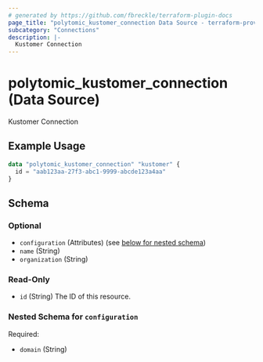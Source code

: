 ```yaml
---
# generated by https://github.com/fbreckle/terraform-plugin-docs
page_title: "polytomic_kustomer_connection Data Source - terraform-provider-polytomic"
subcategory: "Connections"
description: |-
  Kustomer Connection
---
```


# polytomic_kustomer_connection (Data Source)

Kustomer Connection

## Example Usage

```terraform
data "polytomic_kustomer_connection" "kustomer" {
  id = "aab123aa-27f3-abc1-9999-abcde123a4aa"
}
```

<!-- schema generated by tfplugindocs -->
## Schema

### Optional

- `configuration` (Attributes) (see [below for nested schema](#nestedatt--configuration))
- `name` (String)
- `organization` (String)

### Read-Only

- `id` (String) The ID of this resource.

<a id="nestedatt--configuration"></a>
### Nested Schema for `configuration`

Required:

- `domain` (String)


